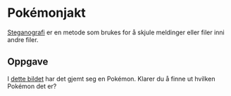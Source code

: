 # Pokémonjakt

[Steganografi](https://en.wikipedia.org/wiki/Steganography) er en metode som brukes for å skjule meldinger eller filer inni andre filer.

## Oppgave

I [dette bildet](https://s3-eu-west-1.amazonaws.com/knowit-julekalender-2018/input-pokemon-jakt.png) har det gjemt seg en Pokémon. Klarer du å finne ut hvilken Pokémon det er?
